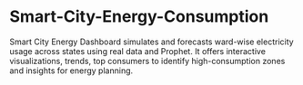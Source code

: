 # Smart-City-Energy-Consumption
Smart City Energy Dashboard simulates and forecasts ward-wise electricity usage across states using real data and Prophet. It offers interactive visualizations, trends, top consumers to identify high-consumption zones and insights for energy planning.
